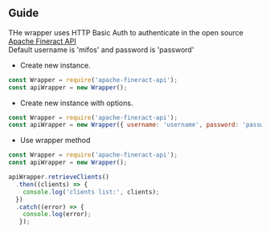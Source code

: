 

## Guide
THe wrapper uses HTTP Basic Auth to authenticate in the open source [Apache Fineract API](https://demo.openmf.org/api-docs/apiLive.htm#top)<br/>
Default username is 'mifos' and password is 'password' <br/>

 - Create new instance. 

```js
const Wrapper = require('apache-fineract-api');
const apiWrapper = new Wrapper();
```

 - Create new instance with options. <br/>

```js
const Wrapper = require('apache-fineract-api');
const apiWrapper = new Wrapper({ username: 'username', password: 'password'});
```

 - Use wrapper method

```js
const Wrapper = require('apache-fineract-api');
const apiWrapper = new Wrapper();

apiWrapper.retrieveClients()
  .then((clients) => {
    console.log('clients list:', clients);
  })
  .catch((error) => {
    console.log(error);
   });
```
